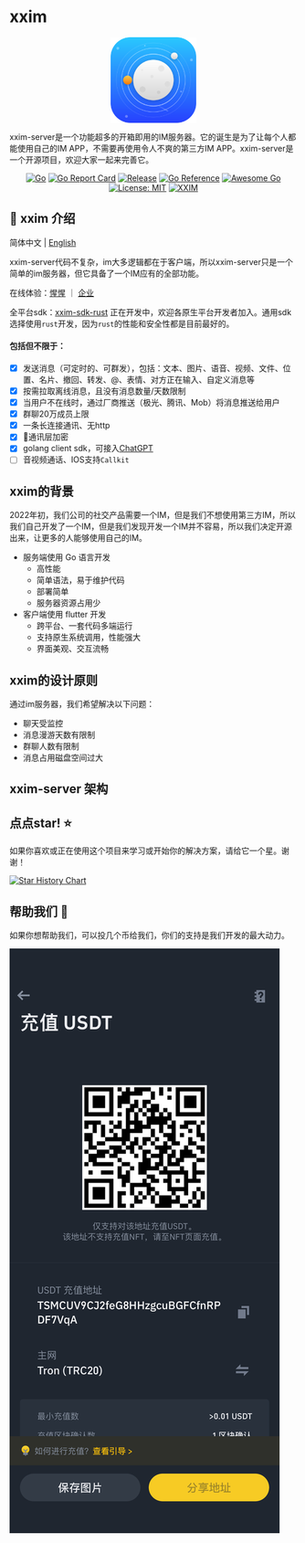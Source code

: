 # xxim

<p align="center">
<img align="center" width="150px" src="https://raw.githubusercontent.com/cherish-chat/xx-doc/master/docs/images/logo.1x.webp">
</p>

xxim-server是一个功能超多的开箱即用的IM服务器。它的诞生是为了让每个人都能使用自己的IM APP，不需要再使用令人不爽的第三方IM
APP。xxim-server是一个开源项目，欢迎大家一起来完善它。

<div align=center>

[![Go](https://github.com/cherish-chat/xxim-server/workflows/Go/badge.svg?branch=master)](https://github.com/cherish-chat/xxim-server/actions)
[![Go Report Card](https://goreportcard.com/badge/github.com/cherish-chat/xxim-server)](https://goreportcard.com/report/github.com/cherish-chat/xxim-server)
[![Release](https://img.shields.io/github/v/release/cherish-chat/xxim-server.svg?style=flat-square)](https://github.com/cherish-chat/xxim-server)
[![Go Reference](https://pkg.go.dev/badge/github.com/cherish-chat/xxim-server.svg)](https://pkg.go.dev/github.com/cherish-chat/xxim-server)
[![Awesome Go](https://cdn.rawgit.com/sindresorhus/awesome/d7305f38d29fed78fa85652e3a63e154dd8e8829/media/badge.svg)](https://github.com/avelino/awesome-go)
[![License: MIT](https://img.shields.io/badge/License-MIT-yellow.svg)](https://opensource.org/licenses/MIT)
[![XXIM](https://api.cherish.chat/api/server/onlineshield/202303051934)](https://xxim.cherish.chat)

</div>

## 🤷‍ xxim 介绍

简体中文 | [English](README-EN.md)

xxim-server代码不复杂，im大多逻辑都在于客户端，所以xxim-server只是一个简单的im服务器，但它具备了一个IM应有的全部功能。

在线体验：[惺惺](https://xxim.cherish.chat) ｜ [企业](https://enterprise.cherish.chat/)

全平台sdk：[xxim-sdk-rust](https://github.com/cherish-chat/xxim-sdk-rust)
正在开发中，欢迎各原生平台开发者加入。通用sdk选择使用`rust`开发，因为`rust`的性能和安全性都是目前最好的。

#### 包括但不限于：

* [x] 发送消息（可定时的、可群发），包括：文本、图片、语音、视频、文件、位置、名片、撤回、转发、@、表情、对方正在输入、自定义消息等
* [x] 按需拉取离线消息，且没有消息数量/天数限制
* [x] 当用户不在线时，通过厂商推送（极光、腾讯、Mob）将消息推送给用户
* [x] 群聊20万成员上限
* [x] 一条长连接通讯、无http
* [x] 🔐通讯层加密
* [x] golang client sdk，可接入[ChatGPT](https://github.com/cherish-chat/xxim-bot-chatgpt)
* [ ] 音视频通话、IOS支持`Callkit`

## xxim的背景

2022年初，我们公司的社交产品需要一个IM，但是我们不想使用第三方IM，所以我们自己开发了一个IM，但是我们发现开发一个IM并不容易，所以我们决定开源出来，让更多的人能够使用自己的IM。

* 服务端使用 Go 语言开发
    * 高性能
    * 简单语法，易于维护代码
    * 部署简单
    * 服务器资源占用少
* 客户端使用 flutter 开发
    * 跨平台、一套代码多端运行
    * 支持原生系统调用，性能强大
    * 界面美观、交互流畅

## xxim的设计原则

通过im服务器，我们希望解决以下问题：

* 聊天受监控
* 消息漫游天数有限制
* 群聊人数有限制
* 消息占用磁盘空间过大

## xxim-server 架构

## 点点star! ⭐

如果你喜欢或正在使用这个项目来学习或开始你的解决方案，请给它一个星。谢谢！

[![Star History Chart](https://api.star-history.com/svg?repos=cherish-chat/xxim-server&type=Date)](#xxim-server)

## 帮助我们 🙏

如果你想帮助我们，可以投几个币给我们，你们的支持是我们开发的最大动力。

[![Donate](https://raw.githubusercontent.com/cherish-chat/xx-doc/master/docs/images/donate.jpeg)](https://raw.githubusercontent.com/cherish-chat/xx-doc/master/docs/images/donate.jpeg)
